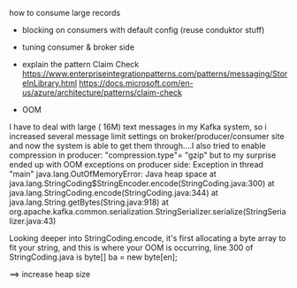 how to consume large records

- blocking on consumers with default config (reuse conduktor stuff)
- tuning consumer & broker side

- explain the pattern Claim Check https://www.enterpriseintegrationpatterns.com/patterns/messaging/StoreInLibrary.html
https://docs.microsoft.com/en-us/azure/architecture/patterns/claim-check

+ OOM

I have to deal with large ( 16M) text messages in my Kafka system, so i
increased several message limit settings on broker/producer/consumer site
and now the system is able to get them through....I also tried to enable
compression in producer:
"compression.type"= "gzip"
but to my surprise ended up with OOM exceptions on producer side:
Exception in thread "main" java.lang.OutOfMemoryError: Java heap space at
java.lang.StringCoding$StringEncoder.encode(StringCoding.java:300) at
java.lang.StringCoding.encode(StringCoding.java:344) at
java.lang.String.getBytes(String.java:918) at
org.apache.kafka.common.serialization.StringSerializer.serialize(StringSerializer.java:43)

Looking deeper
into StringCoding.encode, it's first allocating a byte array to fit your
string, and this is where your OOM is occurring, line 300 of
StringCoding.java is  byte[] ba = new byte[en];

==> increase heap size



